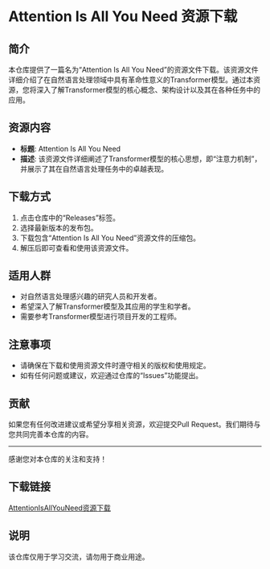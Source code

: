 # Attention Is All You Need 资源下载

## 简介

本仓库提供了一篇名为“Attention Is All You Need”的资源文件下载。该资源文件详细介绍了在自然语言处理领域中具有革命性意义的Transformer模型。通过本资源，您将深入了解Transformer模型的核心概念、架构设计以及其在各种任务中的应用。

## 资源内容

- **标题**: Attention Is All You Need
- **描述**: 该资源文件详细阐述了Transformer模型的核心思想，即“注意力机制”，并展示了其在自然语言处理任务中的卓越表现。

## 下载方式

1. 点击仓库中的“Releases”标签。
2. 选择最新版本的发布包。
3. 下载包含“Attention Is All You Need”资源文件的压缩包。
4. 解压后即可查看和使用该资源文件。

## 适用人群

- 对自然语言处理感兴趣的研究人员和开发者。
- 希望深入了解Transformer模型及其应用的学生和学者。
- 需要参考Transformer模型进行项目开发的工程师。

## 注意事项

- 请确保在下载和使用资源文件时遵守相关的版权和使用规定。
- 如有任何问题或建议，欢迎通过仓库的“Issues”功能提出。

## 贡献

如果您有任何改进建议或希望分享相关资源，欢迎提交Pull Request。我们期待与您共同完善本仓库的内容。

---

感谢您对本仓库的关注和支持！

## 下载链接
[AttentionIsAllYouNeed资源下载](https://pan.quark.cn/s/2bb498626ca7)

## 说明

该仓库仅用于学习交流，请勿用于商业用途。
